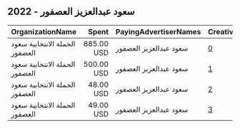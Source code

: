 ## 2022 - سعود عبدالعزيز العصفور 
|OrganizationName|Spent|PayingAdvertiserNames|CreativeUrls|Impressions|Genders|AgeBrackets|CountryCodes|BillingAddresses|CandidateBallotInformation|
|:---|---:|:---|:---|---:|:---|:---|:---|:---|:---|
|الحملة الانتخابية سعود العصفور|885.00 USD|سعود عبدالعزيز العصفور|[0](https://www.snap.com/political-ads/asset/3a69511ab58f2d70d169146e90d6257312af013257daf8d2b415d6566370972b?mediaType=jpg)|331,428||21+|kuwait|"مالك بن ريب,الفحيحيل,00965,KW"|Saud Alasfoor|
|الحملة الانتخابية سعود العصفور|500.00 USD|سعود عبدالعزيز العصفور|[1](https://www.snap.com/political-ads/asset/26f3ce0c1ecc530084261c9f45e4e1f58dff00d79f3f9cb2c35e6b50835d15fc?mediaType=jpeg)|136,822||21+|kuwait|"مالك بن ريب,الفحيحيل,00965,KW"|Soud Alasfoor|
|الحملة الانتخابية سعود العصفور|48.00 USD|سعود عبدالعزيز العصفور|[2](https://www.snap.com/political-ads/asset/94f6b924b76f0e652ca4870265ad859167af43ec9b3b3a67d914fcf3752b2422?mediaType=jpg)|20,720||21+|kuwait|"مالك بن ريب,الفحيحيل,00965,KW"|Saud Alasfoor|
|الحملة الانتخابية سعود العصفور|49.00 USD|سعود عبدالعزيز العصفور|[3](https://www.snap.com/political-ads/asset/7cddeb52bfad1e21286e822c74bc3e0501a4209f17fee001edb00cc76643b051?mediaType=jpeg)|16,888||21+|kuwait|"مالك بن ريب,الفحيحيل,00965,KW"|Saud Alasfoor|
